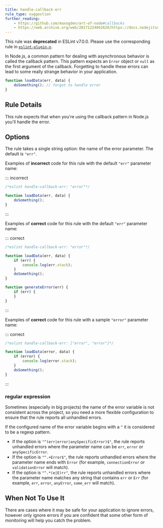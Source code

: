 ```yaml
---
title: handle-callback-err
rule_type: suggestion
further_reading:
    - https://github.com/maxogden/art-of-node#callbacks
    - https://web.archive.org/web/20171224042620/https://docs.nodejitsu.com/articles/errors/what-are-the-error-conventions/
---
```


This rule was **deprecated** in ESLint v7.0.0. Please use the corresponding rule in [`eslint-plugin-n`](https://github.com/eslint-community/eslint-plugin-n).

In Node.js, a common pattern for dealing with asynchronous behavior is called the callback pattern.
This pattern expects an `Error` object or `null` as the first argument of the callback.
Forgetting to handle these errors can lead to some really strange behavior in your application.

```js
function loadData(err, data) {
    doSomething(); // forgot to handle error
}
```

## Rule Details

This rule expects that when you're using the callback pattern in Node.js you'll handle the error.

## Options

The rule takes a single string option: the name of the error parameter. The default is `"err"`.

Examples of **incorrect** code for this rule with the default `"err"` parameter name:

::: incorrect

```js
/*eslint handle-callback-err: "error"*/

function loadData(err, data) {
    doSomething();
}
```

:::

Examples of **correct** code for this rule with the default `"err"` parameter name:

::: correct

```js
/*eslint handle-callback-err: "error"*/

function loadData(err, data) {
    if (err) {
        console.log(err.stack);
    }
    doSomething();
}

function generateError(err) {
    if (err) {
    }
}
```

:::

Examples of **correct** code for this rule with a sample `"error"` parameter name:

::: correct

```js
/*eslint handle-callback-err: ["error", "error"]*/

function loadData(error, data) {
    if (error) {
        console.log(error.stack);
    }
    doSomething();
}
```

:::

### regular expression

Sometimes (especially in big projects) the name of the error variable is not consistent across the project,
so you need a more flexible configuration to ensure that the rule reports all unhandled errors.

If the configured name of the error variable begins with a `^` it is considered to be a regexp pattern.

- If the option is `"^(err|error|anySpecificError)$"`, the rule reports unhandled errors where the parameter name can be `err`, `error` or `anySpecificError`.
- If the option is `"^.+Error$"`, the rule reports unhandled errors where the parameter name ends with `Error` (for example, `connectionError` or `validationError` will match).
- If the option is `"^.*(e|E)rr"`, the rule reports unhandled errors where the parameter name matches any string that contains `err` or `Err` (for example, `err`, `error`, `anyError`, `some_err` will match).

## When Not To Use It

There are cases where it may be safe for your application to ignore errors, however only ignore errors if you are
confident that some other form of monitoring will help you catch the problem.
